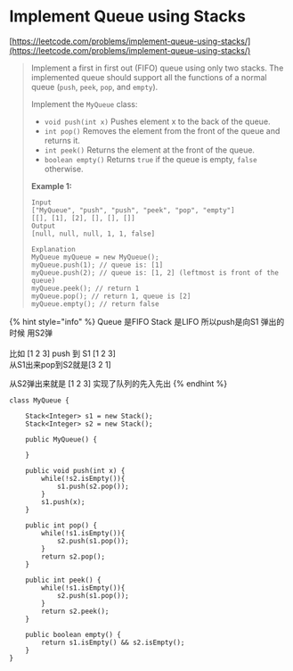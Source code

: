 # Implement Queue using Stacks

[https://leetcode.com/problems/implement-queue-using-stacks/](https://leetcode.com/problems/implement-queue-using-stacks/)

> Implement a first in first out (FIFO) queue using only two stacks. The implemented queue should support all the functions of a normal queue (`push`, `peek`, `pop`, and `empty`).
>
> Implement the `MyQueue` class:
>
> * `void push(int x)` Pushes element x to the back of the queue.
> * `int pop()` Removes the element from the front of the queue and returns it.
> * `int peek()` Returns the element at the front of the queue.
> * `boolean empty()` Returns `true` if the queue is empty, `false` otherwise.
>
> **Example 1:**
>
> ```
> Input
> ["MyQueue", "push", "push", "peek", "pop", "empty"]
> [[], [1], [2], [], [], []]
> Output
> [null, null, null, 1, 1, false]
>
> Explanation
> MyQueue myQueue = new MyQueue();
> myQueue.push(1); // queue is: [1]
> myQueue.push(2); // queue is: [1, 2] (leftmost is front of the queue)
> myQueue.peek(); // return 1
> myQueue.pop(); // return 1, queue is [2]
> myQueue.empty(); // return false
> ```

{% hint style="info" %}
Queue 是FIFO Stack 是LIFO 所以push是向S1 弹出的时候 用S2弹\
\
比如 \[1 2 3] push 到 S1 \[1 2 3]  \
从S1出来pop到S2就是\[3 2 1]&#x20;

从S2弹出来就是 \[1 2 3]    实现了队列的先入先出
{% endhint %}

```
class MyQueue {
    
    Stack<Integer> s1 = new Stack();
    Stack<Integer> s2 = new Stack();

    public MyQueue() {
        
    }
    
    public void push(int x) {
        while(!s2.isEmpty()){
            s1.push(s2.pop());
        }
        s1.push(x);
    }
    
    public int pop() {
        while(!s1.isEmpty()){
            s2.push(s1.pop());
        }
        return s2.pop();
    }
    
    public int peek() {
        while(!s1.isEmpty()){
            s2.push(s1.pop());
        }
        return s2.peek();
    }
    
    public boolean empty() {
        return s1.isEmpty() && s2.isEmpty();
    }
}
```
